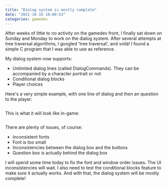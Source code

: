 ```yaml
---
title: "Dialog system is mostly complete"
date: "2021-10-19 10:00:53"
categories: gamedev
---
```

After weeks of little to no activity on the gamedev front, I finally sat down on Sunday and Monday to work on the dialog system. After several attempts at tree traversal algorithms, I googled 'tree traversal', and voilà! I found a simple C program that I was able to use as reference.

My dialog system now supports:
- Unlimited dialog lines (called DialogCommands). They can be accompanied by a character portrait or not
- Conditional dialog blocks
- Player choices

Here's a very simple example, with one line of dialog and then an question to the player:

<img src="https://confessionsbacklogger.files.wordpress.com/2022/01/c4241-image.png?w=547" alt="" class="wp-image-35" />

This is what it will look like in-game:

<img src="https://i.imgur.com/m2fbQfu.png" alt="" />

There are plenty of issues, of course:
- Inconsistent fonts
- Font is too small
- Inconsistencies between the dialog box and the buttons
- Question box is actually behind the dialog box

I will spend some time today to fix the font and window order issues. The UI inconsistencies will wait. I also need to test the conditional blocks feature to make sure it actually works. And with that, the dialog system will be mostly complete!